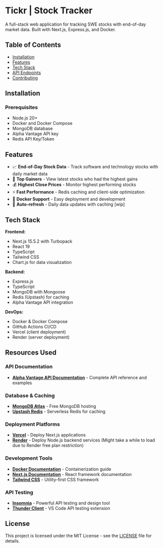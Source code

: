 # Tickr | Stock Tracker

A full-stack web application for tracking SWE stocks with end-of-day market data. Built with Next.js, Express.js, and Docker.

## Table of Contents
- [Installation](#installation)
- [Features](#features)
- [Tech Stack](#tech-stack)
- [API Endpoints](#api-endpoints)
- [Contributing](#contributing)

## Installation

### Prerequisites
- Node.js 20+
- Docker and Docker Compose
- MongoDB database
- Alpha Vantage API key
- Redis API Key/Token

## Features

- 📈 **End-of-Day Stock Data** - Track software and technology stocks with daily market data
- 🚀 **Top Gainers** - View latest stocks who had the highest gains
- 💰 **Highest Close Prices** - Monitor highest performing stocks
- ⚡ **Fast Performance** - Redis caching and client-side optimization
- 🐳 **Docker Support** - Easy deployment and development
- 🔄 **Auto-refresh** - Daily data updates with caching [wip]

## Tech Stack

**Frontend:**
- Next.js 15.5.2 with Turbopack
- React 19
- TypeScript
- Tailwind CSS
- Chart.js for data visualization

**Backend:**
- Express.js
- TypeScript
- MongoDB with Mongoose
- Redis (Upstash) for caching
- Alpha Vantage API integration

**DevOps:**
- Docker & Docker Compose
- GitHub Actions CI/CD
- Vercel (client deployment)
- Render (server deployment)

## Resources Used

### API Documentation
- **[Alpha Vantage API Documentation](https://www.alphavantage.co/documentation/)** - Complete API reference and examples

### Database & Caching
- **[MongoDB Atlas](https://www.mongodb.com/cloud/atlas)** - Free MongoDB hosting
- **[Upstash Redis](https://upstash.com/)** - Serverless Redis for caching

### Deployment Platforms
- **[Vercel](https://vercel.com/docs)** - Deploy Next.js applications
- **[Render](https://render.com/docs)** - Deploy Node.js backend services  (Might take a while to load due to Render free plan restriction)

### Development Tools
- **[Docker Documentation](https://docs.docker.com/)** - Containerization guide
- **[Next.js Documentation](https://nextjs.org/docs)** - React framework documentation
- **[Tailwind CSS](https://tailwindcss.com/docs)** - Utility-first CSS framework

### API Testing
- **[Insomnia](https://insomnia.rest/)** - Powerful API testing and design tool
- **[Thunder Client](https://www.thunderclient.com/)** - VS Code API testing extension

## License

This project is licensed under the MIT License - see the [LICENSE](LICENSE) file for details.
